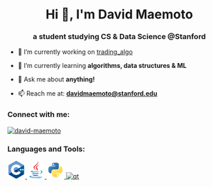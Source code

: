 <h1 align="center">Hi 👋, I'm David Maemoto</h1>
<h3 align="center">a student studying CS & Data Science @Stanford</h3>

- 🔭 I’m currently working on [trading_algo](https://github.com/davidmaemoto/trading_algo)

- 🌱 I’m currently learning **algorithms, data structures & ML**

- 💬 Ask me about **anything!**

- 📫 Reach me at: **davidmaemoto@stanford.edu**

<h3 align="left">Connect with me:</h3>
<p align="left">
<a href="https://linkedin.com/in/david-maemoto" target="blank"><img align="center" src="https://raw.githubusercontent.com/rahuldkjain/github-profile-readme-generator/master/src/images/icons/Social/linked-in-alt.svg" alt="david-maemoto" height="30" width="40" /></a>
</p>

<h3 align="left">Languages and Tools:</h3>
<p align="left"> <a href="https://www.w3schools.com/cpp/" target="_blank" rel="noreferrer"> <img src="https://raw.githubusercontent.com/devicons/devicon/master/icons/cplusplus/cplusplus-original.svg" alt="cplusplus" width="40" height="40"/> </a> <a href="https://www.java.com" target="_blank" rel="noreferrer"> <img src="https://raw.githubusercontent.com/devicons/devicon/master/icons/java/java-original.svg" alt="java" width="40" height="40"/> </a> <a href="https://www.python.org" target="_blank" rel="noreferrer"> <img src="https://raw.githubusercontent.com/devicons/devicon/master/icons/python/python-original.svg" alt="python" width="40" height="40"/> </a> <a href="https://www.qt.io/" target="_blank" rel="noreferrer"> <img src="https://upload.wikimedia.org/wikipedia/commons/0/0b/Qt_logo_2016.svg" alt="qt" width="40" height="40"/> </a> </p>


